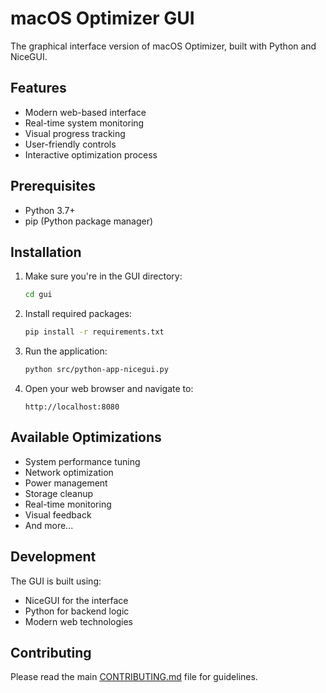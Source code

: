 # macOS Optimizer GUI

The graphical interface version of macOS Optimizer, built with Python and NiceGUI.

## Features

- Modern web-based interface
- Real-time system monitoring
- Visual progress tracking
- User-friendly controls
- Interactive optimization process

## Prerequisites

- Python 3.7+
- pip (Python package manager)

## Installation

1. Make sure you're in the GUI directory:
   ```bash
   cd gui
   ```

2. Install required packages:
   ```bash
   pip install -r requirements.txt
   ```

3. Run the application:
   ```bash
   python src/python-app-nicegui.py
   ```

4. Open your web browser and navigate to:
   ```
   http://localhost:8080
   ```

## Available Optimizations

- System performance tuning
- Network optimization
- Power management
- Storage cleanup
- Real-time monitoring
- Visual feedback
- And more...

## Development

The GUI is built using:
- NiceGUI for the interface
- Python for backend logic
- Modern web technologies

## Contributing

Please read the main [CONTRIBUTING.md](../CONTRIBUTING.md) file for guidelines. 